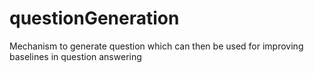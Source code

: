 # questionGeneration
Mechanism to generate question which can then be used for improving baselines in question answering
